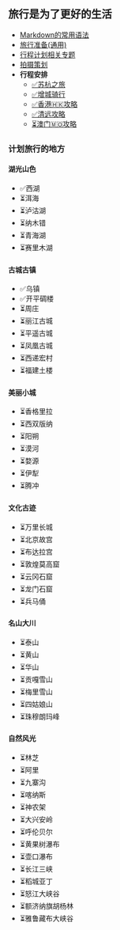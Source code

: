 ## 旅行是为了更好的生活

* [Markdown的常用语法](Markdown的常用语法.md)
* [旅行准备(通用)](旅行准备.md)
* [行程计划相关专题](行程计划相关专题/专题列表.md)
* [拍摄策划](行程计划相关专题/拍摄策划.md)
* **行程安排**
    + [✅苏杭之旅](苏杭之旅.md)
    + [✅增城骑行](增城骑行.md)
    + [✅香港🇭🇰攻略](香港攻略.md)
    + [✅清远攻略](清远攻略.md)
    + [⏳澳门🇲🇴攻略](澳门攻略.md)

### 计划旅行的地方
#### 湖光山色
+ ✅西湖
+ ⏳洱海
+ ⏳泸沽湖
+ ⏳纳木错
+ ⏳青海湖
+ ⏳赛里木湖

#### 古城古镇
+ ✅乌镇
+ ✅开平碉楼
+ ⏳周庄
+ ⏳丽江古城
+ ⏳平遥古城
+ ⏳凤凰古城
+ ⏳西递宏村
+ ⏳福建土楼

#### 美丽小城
+ ⏳香格里拉
+ ⏳西双版纳
+ ⏳阳朔
+ ⏳漠河
+ ⏳婺源
+ ⏳伊犁
+ ⏳腾冲

#### 文化古迹
+ ⏳万里长城
+ ⏳北京故宫
+ ⏳布达拉宫
+ ⏳敦煌莫高窟
+ ⏳云冈石窟
+ ⏳龙门石窟
+ ⏳兵马俑

#### 名山大川
+ ⏳泰山
+ ⏳黄山
+ ⏳华山
+ ⏳贡嘎雪山
+ ⏳梅里雪山
+ ⏳四姑娘山
+ ⏳珠穆朗玛峰

#### 自然风光
+ ⏳林芝
+ ⏳阿里
+ ⏳九寨沟
+ ⏳喀纳斯
+ ⏳神农架
+ ⏳大兴安岭
+ ⏳呼伦贝尔
+ ⏳黄果树瀑布
+ ⏳壶口瀑布
+ ⏳长江三峡
+ ⏳稻城亚丁
+ ⏳怒江大峡谷
+ ⏳额济纳旗胡杨林
+ ⏳雅鲁藏布大峡谷
